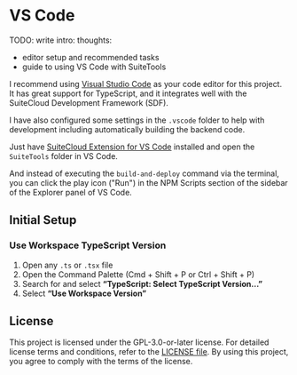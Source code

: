 # VS Code

TODO: write intro:
thoughts:

- editor setup and recommended tasks
- guide to using VS Code with SuiteTools

I recommend using [Visual Studio Code](https://code.visualstudio.com/) as your code editor for this project. It has great support for TypeScript, and it integrates well with the SuiteCloud Development Framework (SDF).

I have also configured some settings in the `.vscode` folder to help with development including automatically building the backend code.

Just have [SuiteCloud Extension for VS Code](https://marketplace.visualstudio.com/items?itemName=Oracle.suitecloud-vscode-extension) installed and open the `SuiteTools` folder in VS Code.

And instead of executing the `build-and-deploy` command via the terminal, you can click the play icon ("Run") in the NPM Scripts section of the sidebar of the Explorer panel of VS Code.

## Initial Setup

### Use Workspace TypeScript Version

1. Open any `.ts` or `.tsx` file
2. Open the Command Palette (Cmd + Shift + P or Ctrl + Shift + P)
3. Search for and select **“TypeScript: Select TypeScript Version...”**
4. Select **“Use Workspace Version”**

## License

This project is licensed under the GPL-3.0-or-later license. For detailed license terms and conditions, refer to the [LICENSE file](../LICENSE). By using this project, you agree to comply with the terms of the license.

